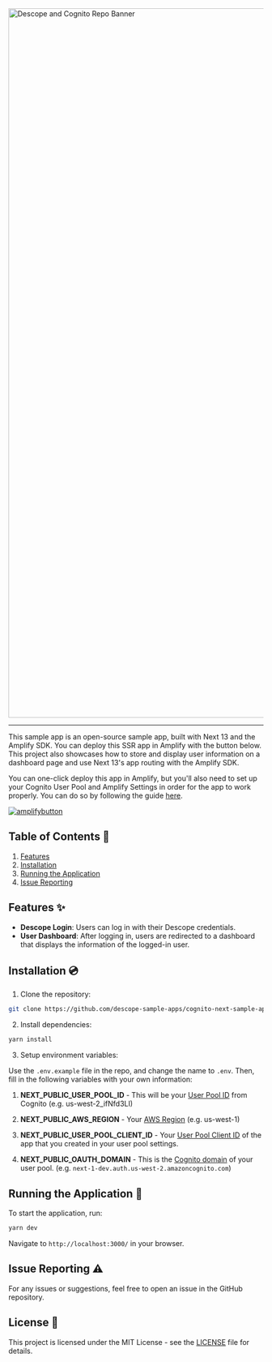 <img width="1400" alt="Descope and Cognito Repo Banner" src="https://github.com/descope-sample-apps/next-amplify-sample-app/assets/32936811/e1e092f2-29a6-4ef2-b483-2c9abd7590d8">

---

This sample app is an open-source sample app, built with Next 13 and the Amplify SDK. You can deploy this SSR app in Amplify with the button below. This project also showcases how to store and display user information on a dashboard page and use Next 13's app routing with the Amplify SDK.

You can one-click deploy this app in Amplify, but you'll also need to set up your Cognito User Pool and Amplify Settings in order for the app to work properly. You can do so by following the guide [here]().

[![amplifybutton](https://res.cloudinary.com/practicaldev/image/fetch/s--ubBy37ks--/c_limit%2Cf_auto%2Cfl_progressive%2Cq_auto%2Cw_880/https://oneclick.amplifyapp.com/button.svg)](https://console.aws.amazon.com/amplify/home#/deploy?repo=https://github.com/descope-sample-apps/cognito-next-sample-app/)

## Table of Contents 📝

1. [Features](#features)
2. [Installation](#installation)
3. [Running the Application](#running-the-application)
4. [Issue Reporting](#issue-reporting)

## Features ✨

- **Descope Login**: Users can log in with their Descope credentials.
- **User Dashboard**: After logging in, users are redirected to a dashboard that displays the information of the logged-in user.

## Installation 💿

1. Clone the repository:

```bash
git clone https://github.com/descope-sample-apps/cognito-next-sample-app.git
```

2. Install dependencies:

```bash
yarn install
```

3. Setup environment variables:

Use the `.env.example` file in the repo, and change the name to `.env`. Then, fill in the following variables with your own information:

1. **NEXT_PUBLIC_USER_POOL_ID** - This will be your [User Pool ID](https://docs.aws.amazon.com/AmazonRDS/latest/UserGuide/Concepts.RegionsAndAvailabilityZones.html) from Cognito (e.g. us-west-2_ifNfd3LI)

2. **NEXT_PUBLIC_AWS_REGION** - Your [AWS Region](https://docs.aws.amazon.com/AmazonRDS/latest/UserGuide/Concepts.RegionsAndAvailabilityZones.html) (e.g. us-west-1)

3. **NEXT_PUBLIC_USER_POOL_CLIENT_ID** - Your [User Pool Client ID](https://docs.aws.amazon.com/cognito/latest/developerguide/user-pool-settings-client-apps.html) of the app that you created in your user pool settings.

4. **NEXT_PUBLIC_OAUTH_DOMAIN** - This is the [Cognito domain](https://docs.aws.amazon.com/cognito/latest/developerguide/cognito-user-pools-assign-domain.html) of your user pool. (e.g. `next-1-dev.auth.us-west-2.amazoncognito.com`)

## Running the Application 🚀

To start the application, run:

```bash
yarn dev
```

Navigate to `http://localhost:3000/` in your browser.

## Issue Reporting ⚠️

For any issues or suggestions, feel free to open an issue in the GitHub repository.

## License 📜

This project is licensed under the MIT License - see the [LICENSE](LICENSE) file for details.
